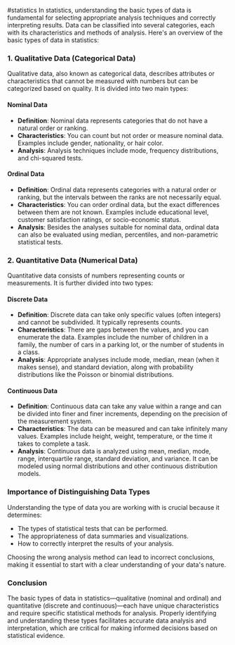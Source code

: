 #statistics 
In statistics, understanding the basic types of data is fundamental for selecting appropriate analysis techniques and correctly interpreting results. Data can be classified into several categories, each with its characteristics and methods of analysis. Here's an overview of the basic types of data in statistics:

### 1. Qualitative Data (Categorical Data)

Qualitative data, also known as categorical data, describes attributes or characteristics that cannot be measured with numbers but can be categorized based on quality. It is divided into two main types:

#### Nominal Data
- **Definition**: Nominal data represents categories that do not have a natural order or ranking. 
- **Characteristics**: You can count but not order or measure nominal data. Examples include gender, nationality, or hair color.
- **Analysis**: Analysis techniques include mode, frequency distributions, and chi-squared tests.

#### Ordinal Data
- **Definition**: Ordinal data represents categories with a natural order or ranking, but the intervals between the ranks are not necessarily equal.
- **Characteristics**: You can order ordinal data, but the exact differences between them are not known. Examples include educational level, customer satisfaction ratings, or socio-economic status.
- **Analysis**: Besides the analyses suitable for nominal data, ordinal data can also be evaluated using median, percentiles, and non-parametric statistical tests.

### 2. Quantitative Data (Numerical Data)

Quantitative data consists of numbers representing counts or measurements. It is further divided into two types:

#### Discrete Data
- **Definition**: Discrete data can take only specific values (often integers) and cannot be subdivided. It typically represents counts.
- **Characteristics**: There are gaps between the values, and you can enumerate the data. Examples include the number of children in a family, the number of cars in a parking lot, or the number of students in a class.
- **Analysis**: Appropriate analyses include mode, median, mean (when it makes sense), and standard deviation, along with probability distributions like the Poisson or binomial distributions.

#### Continuous Data
- **Definition**: Continuous data can take any value within a range and can be divided into finer and finer increments, depending on the precision of the measurement system.
- **Characteristics**: The data can be measured and can take infinitely many values. Examples include height, weight, temperature, or the time it takes to complete a task.
- **Analysis**: Continuous data is analyzed using mean, median, mode, range, interquartile range, standard deviation, and variance. It can be modeled using normal distributions and other continuous distribution models.

### Importance of Distinguishing Data Types

Understanding the type of data you are working with is crucial because it determines:
- The types of statistical tests that can be performed.
- The appropriateness of data summaries and visualizations.
- How to correctly interpret the results of your analysis.

Choosing the wrong analysis method can lead to incorrect conclusions, making it essential to start with a clear understanding of your data's nature.

### Conclusion

The basic types of data in statistics—qualitative (nominal and ordinal) and quantitative (discrete and continuous)—each have unique characteristics and require specific statistical methods for analysis. Properly identifying and understanding these types facilitates accurate data analysis and interpretation, which are critical for making informed decisions based on statistical evidence.